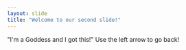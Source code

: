 ```yaml
---
layout: slide
title: "Welcome to our second slide!"
---
```

"I'm a Goddess and I got this!"
Use the left arrow to go back!
